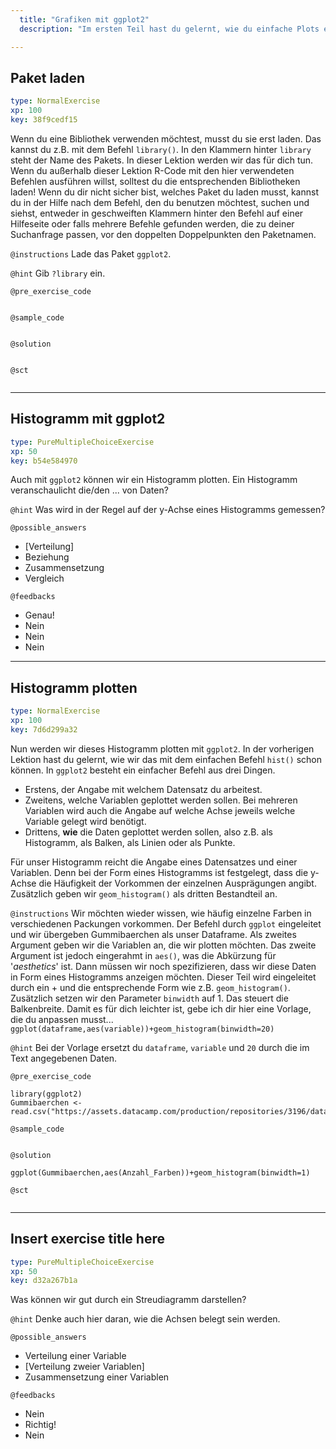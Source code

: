 ```yaml
---
  title: "Grafiken mit ggplot2"
  description: "Im ersten Teil hast du gelernt, wie du einfache Plots erstellen kannst. In diesem zweiten Teil wirst du lernen, wie du mit der Bibliothek ggplot2 Grafiken erstellst. Dies ist eine Bibliothek mit mehr Möglichkeiten in einfacher Art und Weise die Daten darzustellen."

---
```

## Paket laden

```yaml
type: NormalExercise 
xp: 100 
key: 38f9cedf15   
```

Wenn du eine Bibliothek verwenden möchtest, musst du sie erst laden. Das kannst du z.B. mit dem Befehl `library()`. In den Klammern hinter `library` steht der Name des Pakets. In dieser Lektion werden wir das für dich tun. Wenn du außerhalb dieser Lektion R-Code mit den hier verwendeten Befehlen ausführen willst, solltest du die entsprechenden Bibliotheken laden! Wenn du dir nicht sicher bist, welches Paket du laden musst, kannst du in der Hilfe  nach dem Befehl, den du benutzen möchtest, suchen und siehst, entweder in geschweiften Klammern hinter den Befehl auf einer Hilfeseite oder falls mehrere Befehle gefunden werden, die zu deiner Suchanfrage passen, vor den doppelten Doppelpunkten den Paketnamen.

`@instructions`
Lade das Paket `ggplot2`.

`@hint`
Gib `?library` ein.

`@pre_exercise_code`

```{r}

```

`@sample_code`

```{r}

```

`@solution`

```{r}

```

`@sct`

```{r}

```







---
## Histogramm mit ggplot2

```yaml
type: PureMultipleChoiceExercise 
xp: 50 
key: b54e584970   
```

Auch mit `ggplot2` können wir ein Histogramm plotten. Ein Histogramm veranschaulicht die/den ... von Daten?


`@hint`
Was wird in der Regel auf der y-Achse eines Histogramms gemessen?





`@possible_answers`
- [Verteilung]
- Beziehung
- Zusammensetzung
- Vergleich

`@feedbacks`
- Genau!
- Nein
- Nein
- Nein





---
## Histogramm plotten

```yaml
type: NormalExercise 
xp: 100 
key: 7d6d299a32   
```

Nun werden wir dieses Histogramm plotten mit `ggplot2`. In der vorherigen Lektion hast du gelernt, wie wir das mit dem einfachen Befehl `hist()` schon können. In `ggplot2` besteht ein einfacher Befehl aus drei Dingen. 

- Erstens, der Angabe mit welchem Datensatz du arbeitest. 
- Zweitens, welche Variablen geplottet werden sollen. Bei mehreren Variablen wird auch die Angabe auf welche 
  Achse jeweils welche Variable gelegt wird benötigt. 
- Drittens, **wie** die Daten geplottet werden sollen, also z.B. als Histogramm, als Balken, als Linien oder als Punkte. 

Für unser Histogramm reicht die Angabe eines Datensatzes und einer Variablen. Denn bei der Form eines Histogramms ist festgelegt, dass die y-Achse die Häufigkeit der Vorkommen der einzelnen Ausprägungen angibt. Zusätzlich geben wir `geom_histogram()` als dritten Bestandteil an.

`@instructions`
Wir möchten wieder wissen, wie häufig einzelne Farben in verschiedenen Packungen vorkommen. Der Befehl durch `ggplot` eingeleitet und wir übergeben Gummibaerchen als unser Dataframe. Als zweites Argument geben wir die Variablen an, die wir plotten möchten. Das zweite Argument ist jedoch eingerahmt in `aes()`, was die Abkürzung für '_aesthetics_' ist. Dann müssen wir noch spezifizieren, dass wir diese Daten in Form eines Histogramms anzeigen möchten. Dieser Teil wird eingeleitet durch ein + und die entsprechende Form wie z.B. `geom_histogram()`. Zusätzlich setzen wir den Parameter `binwidth` auf 1. Das steuert die Balkenbreite. Damit es für dich leichter ist, gebe ich dir hier eine Vorlage, die du anpassen musst... `ggplot(dataframe,aes(variable))+geom_histogram(binwidth=20)`

`@hint`
Bei der Vorlage ersetzt du `dataframe`, `variable` und `20` durch die im Text angegebenen Daten.

`@pre_exercise_code`

```{r}
library(ggplot2)
Gummibaerchen <- read.csv("https://assets.datacamp.com/production/repositories/3196/datasets/a8099a16ced9996e5bc9112d62c8bd47c97ae6bd/Gummibaerchen.csv")
```
`@sample_code`

```{r}

```

`@solution`

```{r}
ggplot(Gummibaerchen,aes(Anzahl_Farben))+geom_histogram(binwidth=1)
```
`@sct`

```{r}

```







---
## Insert exercise title here

```yaml
type: PureMultipleChoiceExercise 
xp: 50 
key: d32a267b1a   
```

Was können wir gut durch ein Streudiagramm darstellen?


`@hint`
Denke auch hier daran, wie die Achsen belegt sein werden.





`@possible_answers`
- Verteilung einer Variable
- [Verteilung zweier Variablen]
- Zusammensetzung einer Variablen

`@feedbacks`
- Nein
- Richtig!
- Nein




